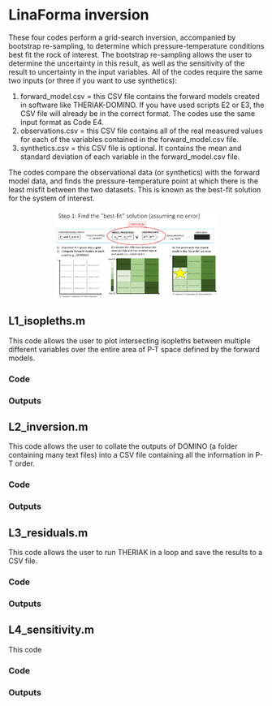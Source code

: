 # LinaForma inversion
These four codes perform a grid-search inversion, accompanied by bootstrap re-sampling, to determine which pressure-temperature conditions best fit the rock of interest. The bootstrap re-sampling allows the user to determine the uncertainty in this result, as well as the sensitivity of the result to uncertainty in the input variables.
All of the codes require the same two inputs (or three if you want to use synthetics):
1) forward_model.csv = this CSV file contains the forward models created in software like THERIAK-DOMINO. If you have used scripts E2 or E3, the CSV file will already be in the correct format. The codes use the same input format as Code E4.
2) observations.csv = this CSV file contains all of the real measured values for each of the variables contained in the forward_model.csv file.
3) synthetics.csv = this CSV file is optional. It contains the mean and standard deviation of each variable in the forward_model.csv file.

The codes compare the observational data (or synthetics) with the forward model data, and finds the pressure-temperature point at which there is the least misfit between the two datasets. This is known as the best-fit solution for the system of interest.

 <p align="center">
<img src="https://github.com/TMackay-Champion/LinaForma/blob/21be9b7e2e964cd5b8098782d4a1419307e4cc2d/images/L_overview1.png", width="65%">
</p>


## L1_isopleths.m
This code allows the user to plot intersecting isopleths between multiple different variables over the entire area of P-T space defined by the forward models.

### Code


### Outputs

## L2_inversion.m
This code allows the user to collate the outputs of DOMINO (a folder containing many text files) into a CSV file containing all the information in P-T order.


### Code

### Outputs



## L3_residuals.m
This code allows the user to run THERIAK in a loop and save the results to a CSV file.


### Code

### Outputs


## L4_sensitivity.m
This code

### Code

### Outputs